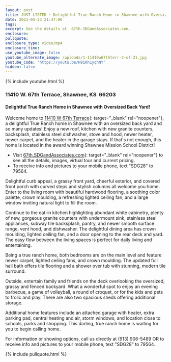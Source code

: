 ```yaml
---
layout: post
title: JUST LISTED ~ Delightful True Ranch Home in Shawnee with Oversized Back Yard!
date: 2021-05-23 21:47:00
tags:
excerpt: See the details at  67th.SDGandAssociates.com.
enclosure:
pullquote:
enclosure_type: video/mp4
enclosure_time:
use_youtube_image: false
youtube_alternate_image: /uploads/1-11410w67thterr-2-of-21.jpg
youtube_code: 'https://youtu.be/H9iKh1yqhNY'
hidden: false
---
```

{% include youtube.html %}

### 11410 W. 67th Terrace, Shawnee, KS&nbsp; 66203

#### Delightful True Ranch Home in Shawnee with Oversized Back Yard\!

Welcome home to [11410 W 67th Terrace](http://67th.SDGandAssociates.com){: target="_blank" rel="noopener"}, a delightful True Ranch home in Shawnee with an oversized back yard and so many updates\! Enjoy a new roof, kitchen with new granite counters, backsplash, stainless steel dishwasher, stove and hood, newer heater, newer carpet, and the heater in the garage stays. If that's not enough, this home is located in the award winning Shawnee Mission School District\!

* Visit [67th.SDGandAssociates.com](http://67th.SDGandAssociates.com){: target="_blank" rel="noopener"} to see all the details, images, virtual tour and current pricing.
* To receive info and pictures to your mobile phone, text "SDG28" to 79564.

Delightful curb appeal, a grassy front yard, cheerful exterior, and covered front porch with curved steps and stylish columns all welcome you home. Enter to the living room with beautiful hardwood flooring, a soothing color palette, crown moulding, a refreshing lighted ceiling fan, and a large window inviting natural light to fill the room.

Continue to the eat-in kitchen highlighting abundant white cabinetry, plenty of new, gorgeous granite counters with undermount sink, stainless steel appliances, subway tile backsplash, pantry, and newer smooth surface range, vent hood, and dishwasher. The delightful dining area has crown moulding, lighted ceiling fan, and a door opening to the rear deck and yard. The easy flow between the living spaces is perfect for daily living and entertaining.

Being a true ranch home, both bedrooms are on the main level and feature newer carpet, lighted ceiling fans, and crown moulding. The updated full hall bath offers tile flooring and a shower over tub with stunning, modern tile surround.

Outside, entertain family and friends on the deck overlooking the oversized, grassy and fenced backyard. What a wonderful spot to enjoy an evening barbecue, a game of volleyball, a round of croquet, or for the kids and pets to frolic and play. There are also two spacious sheds offering additional storage.

Additional home features include an attached garage with heater, extra parking pad, central heating and air, storm windows, and location close to schools, parks and shopping. This darling, true ranch home is waiting for you to begin calling home.

For information or showing options, call us directly at (913) 906-5489 OR to receive info and pictures to your mobile phone, text "SDG28" to 79564.

{% include pullquote.html %}
